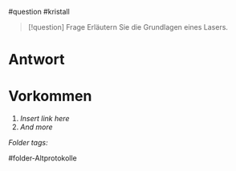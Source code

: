 
#question #kristall 

> [!question] Frage
> Erläutern Sie die Grundlagen eines Lasers.
> 

# Antwort


# Vorkommen
1. *Insert link here*
2. *And more*


 *Folder tags:*

#folder-Altprotokolle